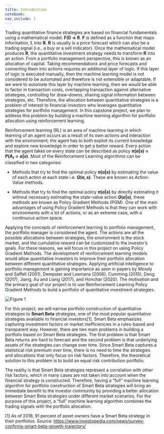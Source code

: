 ```yaml
---
title: Introduction
notebook:
nav_include: 1
---
```


Trading quantitative finance strategies are based on financial fundamentals using a mathematical model: **F(I) → R**. **F** is defined as a function that maps information, **I**, into **R**. **R** is usually is a price forecast which can also be a trading signal (i.e., a buy or a sell indicator). Once the mathematical model produces **R**, the quantitative investment strategy needs to transform **R** into an action. From a portfolio management perspective, this is known as an allocation of capital. Taking recommendations and price forecasts and converting them into actions requires an additional layer of logic. If this layer of logic is executed manually, then the machine learning model is not considered to be automated and therefore is not extensible or adaptable. If we were to automate this layer by machine learning, then we would be able to factor in transaction costs, overlapping transaction against alternative strategies, controlling for draw-downs, sharing signal information between strategies, etc. Therefore, the allocation between quantitative strategies is a problem of interest to financial investors who leverages quantitative strategies for portfolio management. In this capstone project, we plan to address this problem by building a machine learning algorithm for portfolio allocation using reinforcement learning.

Reinforcement learning (RL) is an area of machine learning in which learning of an agent occurs as a result of its own actions and interaction with the environment; the agent has to both exploit its current knowledge and explore new knowledge in order to get a better reward. Every action that the agent takes on every state can be described as policy  ***π*(*a*\|*s*) = *P*(*A*<sub>*t*</sub> = *a*\|*s*)**. Most of the Reinforcement Learning algorithms can be classified in two categories:

* Methods that try to find the optimal policy ***π*(*a*\|*s*)** by estimating the value of each action at each state i.e. ***Q*(*a*, *s*)**. These are known as Action-Value methods.

* Methods that try to find the optimal policy ***π*(*a*\|*s*)** by directly estimating it without necessary estimating the state-value action ***Q*(*a*\|*s*)**, these methods are known as Policy Gradient Methods (PGM). One of the main advantages of using Policy Gradient Methods is that they can work with environments with a lot of actions, or as an extreme case, with a continuous action space.

Applying the concepts of reinforcement learning to portfolio management, the portfolio manager is considered the agent. The actions are all the possible allocations between strategies, the environment is the stock market, and the cumulative reward can be customized to the investor’s goals. For these reasons, we will focus in this project on using Policy Gradient Methods. The development of reinforcement learning models would allow quantitative investors to improve their portfolio allocation between different quantitative strategies. Applying artificial intelligence to portfolio management is gaining importance as seen in papers by Moody and Saffell (2001), Dempster and Leemans (2006), Cumming (2015), Deng (2017), Jiang, Xu and Liang (2017), and Honchar (2020). The motivation and the primary goal of our project is to use Reinforcement Learning Policy Gradient Methods to build a portfolio of quantitative investment strategies.

![Figure 1](https://raw.githubusercontent.com/nikatpatel/epsilon-greedy-quants/main/_assets/reinforcement_learning.png "Figure 1 - Portfolio Manager Perspective of Reinforcement Learning")

For this project, we will narrow portfolio construction of quantitative strategies to **Smart Beta** strategies, one of the most popular quantitative strategies available to financial investors[1]. Smart Beta emphasizes capturing investment factors or market inefficiencies in a rules-based and transparent way. However, there are two main problems in building a portfolio based on Smart Beta strategies. The first problem is that Smart Beta returns are hard to forecast and the second problem is that underlying assets of the strategies can change over time. Since Smart Beta captures a statistical risk premium over time, there is no need to time the strategies and allocations that only focus on risk factors. Therefore, the theoretical solution to this problem is to build an equal risk contribution portfolio.

The reality is that Smart Beta strategies represent a correlation with other risk factors, which in many cases are not taken into account when the financial strategy is constructed. Therefore, having a “full” machine learning algorithm for portfolio construction of Smart Beta strategies will bring an immediate benefit to the investor community by providing a better allocation between Smart Beta strategies under different market scenarios. For the purpose of this project, a “full” machine learning algorithm combines the trading signals with the portfolio allocation.

[1] As of 2018, 91 percent of asset owners have a Smart Beta strategy in their portfolios. Source: <https://www.investopedia.com/news/survey-confirms-smart-beta-growth-trajectory/>


